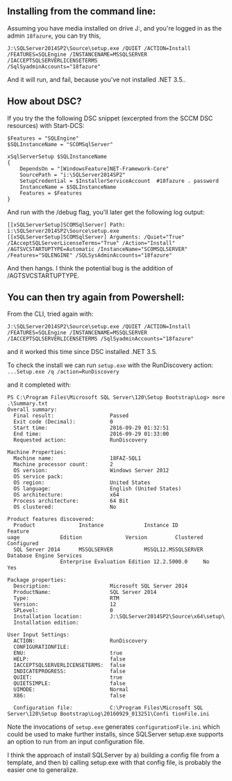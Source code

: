 ## Installing from the command line:

Assuming you have media installed on drive J:, and you're logged in as the admin `18fazure`, you can try this,

```
J:\SQLServer2014SP2\Source\setup.exe /QUIET /ACTION=Install /FEATURES=SQLEngine /INSTANCENAME=MSSQLSERVER /IACCEPTSQLSERVERLICENSETERMS
/SqlSyadminAccounts="18fazure"

```

And it will run, and fail, because you've not installed .NET 3.5..

## How about DSC?

If you try the the following DSC snippet (excerpted from the SCCM DSC resources) with Start-DCS:
```
$Features = "SQLEngine"
$SQLInstanceName = "SCOMSqlServer"

xSqlServerSetup $SQLInstanceName
{
    DependsOn = "[WindowsFeature]NET-Framework-Core"
    SourcePath = "i:\SQLServer2014SP2"
    SetupCredential = $InstallerServiceAccount  #18fazure . password
    InstanceName = $SQLInstanceName
    Features = $Features
}
```
And run with the /debug flag, you'll later get the following log output:
```
[[xSQLServerSetup]SCOMSqlServer] Path: i:\SQLServer2014SP2\Source\setup.exe
[[xSQLServerSetup]SCOMSqlServer] Arguments: /Quiet="True" /IAcceptSQLServerLicenseTerms="True" /Action="Install"
/AGTSVCSTARTUPTYPE=Automatic /InstanceName="SCOMSQLSERVER" /Features="SQLENGINE" /SQLSysAdminAccounts="18fazure"
```

And then hangs. I think the potential bug is the addition of  /AGTSVCSTARTUPTYPE.

## You can then try again from Powershell:

From the CLI, tried again with:

```
J:\SQLServer2014SP2\Source\setup.exe /QUIET /ACTION=Install /FEATURES=SQLEngine /INSTANCENAME=MSSQLSERVER /IACCEPTSQLSERVERLICENSETERMS /SqlSyadminAccounts="18fazure"
```

and it worked this time since DSC installed .NET 3.5.

To check the install we can run `setup.exe` with the RunDiscovery action: `...Setup.exe /q /action=RunDiscovery`

and it completed with:
```
PS C:\Program Files\Microsoft SQL Server\120\Setup Bootstrap\Log> more .\Summary.txt
Overall summary:
  Final result:                  Passed
  Exit code (Decimal):           0
  Start time:                    2016-09-29 01:32:51
  End time:                      2016-09-29 01:33:00
  Requested action:              RunDiscovery

Machine Properties:
  Machine name:                  18FAZ-SQL1
  Machine processor count:       2
  OS version:                    Windows Server 2012
  OS service pack:
  OS region:                     United States
  OS language:                   English (United States)
  OS architecture:               x64
  Process architecture:          64 Bit
  OS clustered:                  No

Product features discovered:
  Product              Instance             Instance ID                    Feature
uage             Edition              Version         Clustered  Configured
  SQL Server 2014      MSSQLSERVER          MSSQL12.MSSQLSERVER            Database Engine Services
                 Enterprise Evaluation Edition 12.2.5000.0     No         Yes

Package properties:
  Description:                   Microsoft SQL Server 2014
  ProductName:                   SQL Server 2014
  Type:                          RTM
  Version:                       12
  SPLevel:                       0
  Installation location:         J:\SQLServer2014SP2\Source\x64\setup\
  Installation edition:

User Input Settings:
  ACTION:                        RunDiscovery
  CONFIGURATIONFILE:
  ENU:                           true
  HELP:                          false
  IACCEPTSQLSERVERLICENSETERMS:  false
  INDICATEPROGRESS:              false
  QUIET:                         true
  QUIETSIMPLE:                   false
  UIMODE:                        Normal
  X86:                           false

  Configuration file:            C:\Program Files\Microsoft SQL Server\120\Setup Bootstrap\Log\20160929_013251\Confi tionFile.ini
  ```

Note the invocations of `setup.exe` generates `configurationFile.ini` which could
be used to make further installs, since SQLServer setup.exe supports an option to run from an input configuration file.

I think the approach of install SQLServer by a) building a config file from a template, and then b) calling setup.exe with that config file, is probably the easier one to generalize.
